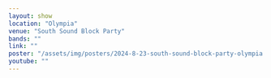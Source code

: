 ```yaml
---
layout: show
location: "Olympia"
venue: "South Sound Block Party"
bands: ""
link: ""
poster: "/assets/img/posters/2024-8-23-south-sound-block-party-olympia.jpg"
youtube: ""
---
```



